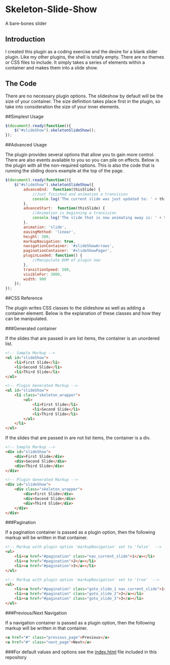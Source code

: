 Skeleton-Slide-Show
===================

A bare-bones slider

## Introduction 

I created this plugin as a coding exercise and the desire for a blank slider plugin. Like my other plugins, the shell is totally empty. There are no themes or CSS files to include. It simply takes a series of elements within a container and makes them into a slide show.

## The Code 

There are no necessary plugin options. The slideshow by default will be the size of your container. The size definition takes place first in the plugin, so take into consideration the size of your inner elements.

##Simplest Usage

``` javascript
$(document).ready(function(){
    $("#slideShow").skeletonSlideShow();
});
```

##Advanced Usage

The plugin provides several options that allow you to gain more control. There are also events available to you so you can pile on effects. Below is the plugin with all the non-required options. This is also the code that is running the sliding doors example at the top of the page.

``` javascript
$(document).ready(function(){
    $("#slideShow").skeletonSlideShow({
        advanceEnd:  function(thisSlide) {
            //Just finished and animation a transision
            console.log('The current slide was just updated to: ' + thisSlide);
        },
        advanceStart:  function(thisSlide) {
            //Animation is beginning a transision
            console.log('The slide that is now animating away is: ' + thisSlide);
        },
        animation: 'slide',
        easingMethod: 'linear',
        height: 300,
        markupNavigation: true,
        navigationContainer: '#slideShowArrows',
        paginationContainer: '#slideShowPager',
        pluginLoaded: function() {
            //Manipulate DOM of plugin now
        },
        transitionSpeed: 500,
        visibleFor: 3000,
        width: 900
    });
});
```

##CSS Reference

The plugin writes CSS classes to the slideshow as well as adding a container element. Below is the explanation of these classes and how they can be manipulated.

###Generated container

If the slides that are passed in are list items, the container is an unordered list.

``` html
<!-- Sample Markup -->
<ul id="slideShow">
    <li>First Slide</li>
    <li>Second Slide</li>
    <li>Third Slide</li>
</ul>

<!-- Plugin Generated Markup -->
<ul id="slideShow">
    <li class="skeleton_wrapper">
        <ul>
            <li>First Slide</li>
            <li>Second Slide</li>
            <li>Third Slide</li>
        </ul>
    </li>
</ul>
```

If the slides that are passed in are not list items, the container is a div.

``` html
<!-- Sample Markup -->
<div id="slideShow">
    <div>First Slide</div>
    <div>Second Slide</div>
    <div>Third Slide</div>
</div>

<!-- Plugin Generated Markup -->
<div id="slideShow">
    <div class="skeleton_wrapper">
        <div>First Slide</div>
        <div>Second Slide</div>
        <div>Third Slide</div>
    </div>
</div>
```

###Pagination

If a pagination container is passed as a plugin option, then the following markup will be written in that container.

``` html
<!-- Markup with plugin option 'markupNavigation' set to 'false'  -->
<ul>
    <li><a href="#pagination" class="nav_current_slide">1</a></li>
    <li><a href="#pagination">2</a></li>
    <li><a href="#pagination">3</a></li>
</ul>

<!-- Markup with plugin option 'markupNavigation' set to 'true'  -->
<ul>
    <li><a href="#pagination" class="goto_slide_1 nav_current_slide">1</a></li>
    <li><a href="#pagination" class="goto_slide_2">2</a></li>
    <li><a href="#pagination" class="goto_slide_3">3</a></li>
</ul>
```

###Previous/Next Navigation

If a navigation container is passed as a plugin option, then the following markup will be written in that container.

``` html
<a href="#" class="previous_page">Previous</a>
<a href="#" class="next_page">Next</a>
```

###For default values and options see the [index.html](https://github.com/peterugh/Skeleton-Slide-Show/blob/master/index.html) file included in this repository